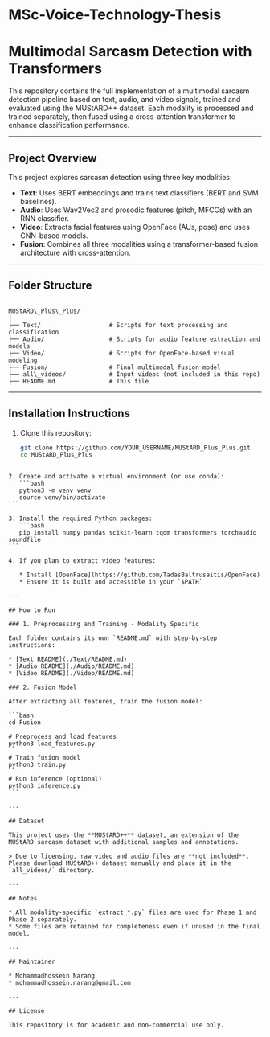 # MSc-Voice-Technology-Thesis

# Multimodal Sarcasm Detection with Transformers

This repository contains the full implementation of a multimodal sarcasm detection pipeline based on text, audio, and video signals, trained and evaluated using the MUStARD++ dataset. Each modality is processed and trained separately, then fused using a cross-attention transformer to enhance classification performance.

---

## Project Overview

This project explores sarcasm detection using three key modalities:

- **Text**: Uses BERT embeddings and trains text classifiers (BERT and SVM baselines).
- **Audio**: Uses Wav2Vec2 and prosodic features (pitch, MFCCs) with an RNN classifier.
- **Video**: Extracts facial features using OpenFace (AUs, pose) and uses CNN-based models.
- **Fusion**: Combines all three modalities using a transformer-based fusion architecture with cross-attention.

---

## Folder Structure

```

MUStARD\_Plus\_Plus/
│
├── Text/                   # Scripts for text processing and classification
├── Audio/                  # Scripts for audio feature extraction and models
├── Video/                  # Scripts for OpenFace-based visual modeling
├── Fusion/                 # Final multimodal fusion model
├── all\_videos/            # Input videos (not included in this repo)
├── README.md               # This file

````

---

## Installation Instructions

1. Clone this repository:
   ```bash
   git clone https://github.com/YOUR_USERNAME/MUStARD_Plus_Plus.git
   cd MUStARD_Plus_Plus
````

2. Create and activate a virtual environment (or use conda):
   ```bash
   python3 -m venv venv
   source venv/bin/activate
```

3. Install the required Python packages:
   ```bash
   pip install numpy pandas scikit-learn tqdm transformers torchaudio soundfile
```

4. If you plan to extract video features:

   * Install [OpenFace](https://github.com/TadasBaltrusaitis/OpenFace)
   * Ensure it is built and accessible in your `$PATH`

---

## How to Run

### 1. Preprocessing and Training - Modality Specific

Each folder contains its own `README.md` with step-by-step instructions:

* [Text README](./Text/README.md)
* [Audio README](./Audio/README.md)
* [Video README](./Video/README.md)

### 2. Fusion Model

After extracting all features, train the fusion model:

```bash
cd Fusion

# Preprocess and load features
python3 load_features.py

# Train fusion model
python3 train.py

# Run inference (optional)
python3 inference.py
```

---

## Dataset

This project uses the **MUStARD++** dataset, an extension of the MUStARD sarcasm dataset with additional samples and annotations.

> Due to licensing, raw video and audio files are **not included**. Please download MUStARD++ dataset manually and place it in the `all_videos/` directory.

---

## Notes

* All modality-specific `extract_*.py` files are used for Phase 1 and Phase 2 separately.
* Some files are retained for completeness even if unused in the final model.

---

## Maintainer

* Mohammadhossein Narang
* mohammadhossein.narang@gmail.com

---

## License

This repository is for academic and non-commercial use only.

